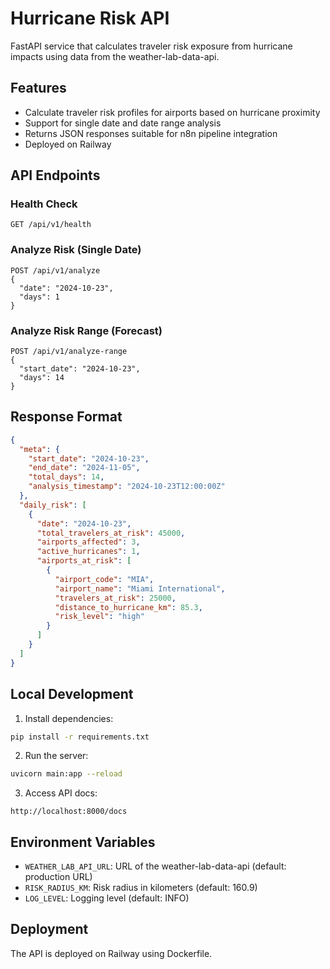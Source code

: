 # Hurricane Risk API

FastAPI service that calculates traveler risk exposure from hurricane impacts using data from the weather-lab-data-api.

## Features

- Calculate traveler risk profiles for airports based on hurricane proximity
- Support for single date and date range analysis
- Returns JSON responses suitable for n8n pipeline integration
- Deployed on Railway

## API Endpoints

### Health Check
```
GET /api/v1/health
```

### Analyze Risk (Single Date)
```
POST /api/v1/analyze
{
  "date": "2024-10-23",
  "days": 1
}
```

### Analyze Risk Range (Forecast)
```
POST /api/v1/analyze-range
{
  "start_date": "2024-10-23",
  "days": 14
}
```

## Response Format

```json
{
  "meta": {
    "start_date": "2024-10-23",
    "end_date": "2024-11-05",
    "total_days": 14,
    "analysis_timestamp": "2024-10-23T12:00:00Z"
  },
  "daily_risk": [
    {
      "date": "2024-10-23",
      "total_travelers_at_risk": 45000,
      "airports_affected": 3,
      "active_hurricanes": 1,
      "airports_at_risk": [
        {
          "airport_code": "MIA",
          "airport_name": "Miami International",
          "travelers_at_risk": 25000,
          "distance_to_hurricane_km": 85.3,
          "risk_level": "high"
        }
      ]
    }
  ]
}
```

## Local Development

1. Install dependencies:
```bash
pip install -r requirements.txt
```

2. Run the server:
```bash
uvicorn main:app --reload
```

3. Access API docs:
```
http://localhost:8000/docs
```

## Environment Variables

- `WEATHER_LAB_API_URL`: URL of the weather-lab-data-api (default: production URL)
- `RISK_RADIUS_KM`: Risk radius in kilometers (default: 160.9)
- `LOG_LEVEL`: Logging level (default: INFO)

## Deployment

The API is deployed on Railway using Dockerfile.
